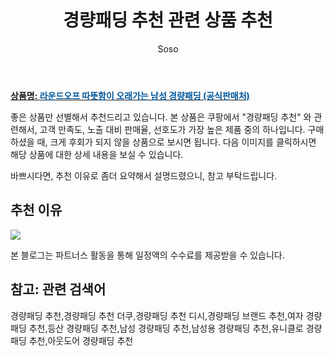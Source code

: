 ﻿---
layout: post
title:  "경량패딩 추천 관련 상품 추천"
author: Soso
categories: [ 패션의류 ]
tags: [경량패딩 추천,경량패딩 추천 더쿠,경량패딩 추천 디시,경량패딩 브랜드 추천,여자 경량패딩 추천,등산 경량패딩 추천,남성 경량패딩 추천,남성용 경량패딩 추천,유니클로 경량패딩 추천,아웃도어 경량패딩 추천]
image: https://ads-partners.coupang.com/image1/ji0er1d8uBk59q08jka3vq0KWjizefhbcEuVYBPMXXBSwg2Ij2dQhUSiq8e1u8jbsYk72lIb8MTE8QnnXSwAgqSuintGV9VDP9fSKLan0jbIpiees8iGR1_H_qXsPl7kpHaUrxEVeJ40mZCt2hfaps7fIdZs5jM7Ic6t5SPVaya91B_AjCaBzXbI2n3bEDypiWMO3HRqjtCCVeFGLdCXr1qhkqmxs5zY7mTjMafmuQ-Pd-LSZSnma0JUWfbWfKRFD5UkGVzfz3jO76WwGokvfjPoZ2AgdzvxcJJhUR3Ju4BGzjji 
description: "쿠팡에서 경량패딩 추천 관련 상품으로 가장 고객 선호도가 높은 제품 중 하나입니다."
---

<a href="https://link.coupang.com/re/AFFSDP?lptag=AF5673682&pageKey=7708822770&itemId=20658730332&vendorItemId=87731560243&traceid=V0-153-4dc430e6c77007c0&clickBeacon=T%2F2PIiRmblu81hpePTsNFxzde4%2BtM4xo%2BOxSsnTa0YZv2wO1qyjlEXVrdSnHHqKHhROhzeCVu745r34gY0vwebM7m5c0%2Bc752ZASwQpP%2BUpUFWTfYErLW7Gemx%2BxH6QNkeRL3Ndm8VKdmB7%2FmHLYiHEp61GkXvoO54GJP8RspTi4cvRoVZmlolwq6WPOWvVpH0E7g8ZRZad1QpkBLEjwoGiUZxQZdu1rii6t%2FVGx614zKtPa5fWwhfshJak4e61AJZQEfDtR8waV2R%2BYo9m3TCnN3vj7B2x0%2BAeudrW7G2G4i85HqOERr0XV3sbcDj3xBvA1D0zxQmLyZNPw6oDTCXOm3Frz2ZRXASB%2FuHAjYrFK1kSsU%2B1x6WQCxMmCkOmLyEAiaPkyJqDHmFpWTL0zvUhbWfgRULSwqiIpOyH%2BkHJmXUCLCyO7UoarTek7%2FbEVrEWw0O0hCbBA8YbmVbGlNh1pqxzYzyKuFFbx4dajocIv16ilVTnq9Z2Exxy6LmvD4dBdnz2DyAsbZp3EVpH5HJI7cLJftqTeBZIB3b3Ybf4Qsl%2F2G3sAS0OIBN7FrcPNbLpoewBcX8ekUniicATibDhWPM5AciyfUpfyLWVqO0r2r8C3ds1BWSzhm4y5uMwEvYa6ygj0Scy1iZyhUHNKhdAGKf9ZXCJCYU%2Fq%2FS4cituFHc8tY%2FSO4pwbe3l700iNhG6u17oedpc5zMuV%2B9eibA3y9i8HHMWJVs%2FUanv1XLMt8dvkblbLsFGu3MFo3gAga7%2FVoeac9Juu4hvd6IzaQEuYQnjQv90dUpSb4KsdtUVC1OxuRlJmzr%2BL4%2FQATeNj%2BdtEDT7bbcMo8eltMzBpeXT6T%2F2P1kWolmMwzFX3MgeBzq4Cwcc6kXX%2FqQVtpoWP&requestid=20231116175000797149961248&token=31850C%7CMIXED"><b>상품명: <font color='#01579B'>라운드오프 따뜻함이 오래가는 남성 경량패딩 (공식판매처)</font></b></a>

좋은 상품만 선별해서 추천드리고 있습니다.
본 상품은 쿠팡에서 "경량패딩 추천" 와 관련해서, 고객 만족도, 노출 대비 판매율, 선호도가 가장 높은 제품 중의 하나입니다.
구매하셨을 때, 크게 후회가 되지 않을 상품으로 보시면 됩니다. 
다음 이미지를 클릭하시면 해당 상품에 대한 상세 내용을 보실 수 있습니다.

바쁘시다면, 추천 이유로 좀더 요약해서 설명드렸으니, 참고 부탁드립니다.

## 추천 이유 

<a href="https://link.coupang.com/re/AFFSDP?lptag=AF5673682&pageKey=7708822770&itemId=20658730332&vendorItemId=87731560243&traceid=V0-153-4dc430e6c77007c0&clickBeacon=T%2F2PIiRmblu81hpePTsNFxzde4%2BtM4xo%2BOxSsnTa0YZv2wO1qyjlEXVrdSnHHqKHhROhzeCVu745r34gY0vwebM7m5c0%2Bc752ZASwQpP%2BUpUFWTfYErLW7Gemx%2BxH6QNkeRL3Ndm8VKdmB7%2FmHLYiHEp61GkXvoO54GJP8RspTi4cvRoVZmlolwq6WPOWvVpH0E7g8ZRZad1QpkBLEjwoGiUZxQZdu1rii6t%2FVGx614zKtPa5fWwhfshJak4e61AJZQEfDtR8waV2R%2BYo9m3TCnN3vj7B2x0%2BAeudrW7G2G4i85HqOERr0XV3sbcDj3xBvA1D0zxQmLyZNPw6oDTCXOm3Frz2ZRXASB%2FuHAjYrFK1kSsU%2B1x6WQCxMmCkOmLyEAiaPkyJqDHmFpWTL0zvUhbWfgRULSwqiIpOyH%2BkHJmXUCLCyO7UoarTek7%2FbEVrEWw0O0hCbBA8YbmVbGlNh1pqxzYzyKuFFbx4dajocIv16ilVTnq9Z2Exxy6LmvD4dBdnz2DyAsbZp3EVpH5HJI7cLJftqTeBZIB3b3Ybf4Qsl%2F2G3sAS0OIBN7FrcPNbLpoewBcX8ekUniicATibDhWPM5AciyfUpfyLWVqO0r2r8C3ds1BWSzhm4y5uMwEvYa6ygj0Scy1iZyhUHNKhdAGKf9ZXCJCYU%2Fq%2FS4cituFHc8tY%2FSO4pwbe3l700iNhG6u17oedpc5zMuV%2B9eibA3y9i8HHMWJVs%2FUanv1XLMt8dvkblbLsFGu3MFo3gAga7%2FVoeac9Juu4hvd6IzaQEuYQnjQv90dUpSb4KsdtUVC1OxuRlJmzr%2BL4%2FQATeNj%2BdtEDT7bbcMo8eltMzBpeXT6T%2F2P1kWolmMwzFX3MgeBzq4Cwcc6kXX%2FqQVtpoWP&requestid=20231116175000797149961248&token=31850C%7CMIXED"><img src="https://thumbnail9.coupangcdn.com/thumbnails/remote/q89/image/vendor_inventory/5b0a/e5b3e366f6172c26b9f0fb213de6af3affc8ad61007870aeccbb7d1b8c75.png"></a> 

본 블로그는 파트너스 활동을 통해 일정액의 수수료를 제공받을 수 있습니다.

## 참고: 관련 검색어    
경량패딩 추천,경량패딩 추천 더쿠,경량패딩 추천 디시,경량패딩 브랜드 추천,여자 경량패딩 추천,등산 경량패딩 추천,남성 경량패딩 추천,남성용 경량패딩 추천,유니클로 경량패딩 추천,아웃도어 경량패딩 추천